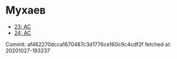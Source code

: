 # Мухаев
- [23: AC](23.md)
- [24: AC](24.md)

Commit: af462270dcca1670487c3d1776ce160c9c4cdf2f
 fetched at: 20201027-193237
